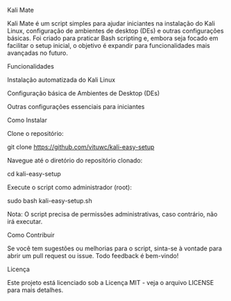 Kali Mate

Kali Mate é um script simples para ajudar iniciantes na instalação do Kali Linux, configuração de ambientes de desktop (DEs) e outras configurações básicas. Foi criado para praticar Bash scripting e, embora seja focado em facilitar o setup inicial, o objetivo é expandir para funcionalidades mais avançadas no futuro.

Funcionalidades

Instalação automatizada do Kali Linux

Configuração básica de Ambientes de Desktop (DEs)

Outras configurações essenciais para iniciantes

Como Instalar

Clone o repositório:

git clone https://github.com/vituwc/kali-easy-setup

Navegue até o diretório do repositório clonado:

cd kali-easy-setup

Execute o script como administrador (root):

sudo bash kali-easy-setup.sh

Nota: O script precisa de permissões administrativas, caso contrário, não irá executar.

Como Contribuir

Se você tem sugestões ou melhorias para o script, sinta-se à vontade para abrir um pull request ou issue. Todo feedback é bem-vindo!

Licença

Este projeto está licenciado sob a Licença MIT - veja o arquivo LICENSE para mais detalhes.


